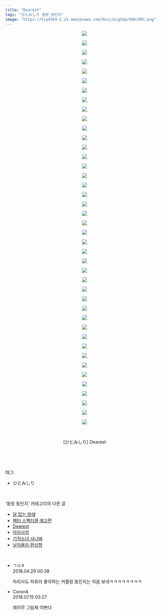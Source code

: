 ```yaml
---
title: "Dearest"
tags: "ひとみしり 동방_동인지"
image: "https://kjw4569-2.s3.amazonaws.com/doujin/ghap/606/001.png"
---
```

<div class="article">
<p style="text-align: center; clear: none; float: none;"><img src="{{ site.imgserver9 }}/ghap/606/001.png"/></p>
<p style="text-align: center; clear: none; float: none;"><img src="{{ site.imgserver9 }}/ghap/606/002.png"/></p>
<p style="text-align: center; clear: none; float: none;"><img src="{{ site.imgserver9 }}/ghap/606/003.png"/></p>
<p style="text-align: center; clear: none; float: none;"><img src="{{ site.imgserver9 }}/ghap/606/004.png"/></p>
<p style="text-align: center; clear: none; float: none;"><img src="{{ site.imgserver9 }}/ghap/606/005.png"/></p>
<p style="text-align: center; clear: none; float: none;"><img src="{{ site.imgserver9 }}/ghap/606/006.png"/></p>
<p style="text-align: center; clear: none; float: none;"><img src="{{ site.imgserver9 }}/ghap/606/007.png"/></p>
<p style="text-align: center; clear: none; float: none;"><img src="{{ site.imgserver9 }}/ghap/606/008.png"/></p>
<p style="text-align: center; clear: none; float: none;"><img src="{{ site.imgserver9 }}/ghap/606/009.png"/></p>
<p style="text-align: center; clear: none; float: none;"><img src="{{ site.imgserver9 }}/ghap/606/010.png"/></p>
<p style="text-align: center; clear: none; float: none;"><img src="{{ site.imgserver9 }}/ghap/606/011.png"/></p>
<p style="text-align: center; clear: none; float: none;"><img src="{{ site.imgserver9 }}/ghap/606/012.png"/></p>
<p style="text-align: center; clear: none; float: none;"><img src="{{ site.imgserver9 }}/ghap/606/013.png"/></p>
<p style="text-align: center; clear: none; float: none;"><img src="{{ site.imgserver9 }}/ghap/606/014.png"/></p>
<p style="text-align: center; clear: none; float: none;"><img src="{{ site.imgserver9 }}/ghap/606/015.png"/></p>
<p style="text-align: center; clear: none; float: none;"><img src="{{ site.imgserver9 }}/ghap/606/016.png"/></p>
<p style="text-align: center; clear: none; float: none;"><img src="{{ site.imgserver9 }}/ghap/606/017.png"/></p>
<p style="text-align: center; clear: none; float: none;"><img src="{{ site.imgserver9 }}/ghap/606/018.png"/></p>
<p style="text-align: center; clear: none; float: none;"><img src="{{ site.imgserver9 }}/ghap/606/019.png"/></p>
<p style="text-align: center; clear: none; float: none;"><img src="{{ site.imgserver9 }}/ghap/606/020.png"/></p>
<p style="text-align: center; clear: none; float: none;"><img src="{{ site.imgserver9 }}/ghap/606/021.png"/></p>
<p style="text-align: center; clear: none; float: none;"><img src="{{ site.imgserver9 }}/ghap/606/022.png"/></p>
<p style="text-align: center; clear: none; float: none;"><img src="{{ site.imgserver9 }}/ghap/606/023.png"/></p>
<p style="text-align: center; clear: none; float: none;"><img src="{{ site.imgserver9 }}/ghap/606/024.png"/></p>
<p style="text-align: center; clear: none; float: none;"><img src="{{ site.imgserver9 }}/ghap/606/025.png"/></p>
<p style="text-align: center; clear: none; float: none;"><img src="{{ site.imgserver9 }}/ghap/606/026.png"/></p>
<p style="text-align: center; clear: none; float: none;"><img src="{{ site.imgserver9 }}/ghap/606/027.png"/></p>
<p style="text-align: center; clear: none; float: none;"><img src="{{ site.imgserver9 }}/ghap/606/028.png"/></p>
<p style="text-align: center; clear: none; float: none;"><img src="{{ site.imgserver9 }}/ghap/606/029.png"/></p>
<p style="text-align: center; clear: none; float: none;"><img src="{{ site.imgserver9 }}/ghap/606/030.png"/></p>
<p style="text-align: center; clear: none; float: none;"><img src="{{ site.imgserver9 }}/ghap/606/031.png"/></p>
<p style="text-align: center; clear: none; float: none;"><img src="{{ site.imgserver9 }}/ghap/606/032.png"/></p>
<p style="text-align: center; clear: none; float: none;"><img src="{{ site.imgserver9 }}/ghap/606/033.png"/></p>
<p style="text-align: center; clear: none; float: none;"><img src="{{ site.imgserver9 }}/ghap/606/034.png"/></p>
<p style="text-align: center; clear: none; float: none;"><img src="{{ site.imgserver9 }}/ghap/606/035.png"/></p>
<p style="text-align: center; clear: none; float: none;"><img src="{{ site.imgserver9 }}/ghap/606/036.png"/></p>
<p style="text-align: center; clear: none; float: none;"><img src="{{ site.imgserver9 }}/ghap/606/037.png"/></p>
<p style="text-align: center; clear: none; float: none;"><img src="{{ site.imgserver9 }}/ghap/606/038.png"/></p>
<p style="text-align: center; clear: none; float: none;"><img src="{{ site.imgserver9 }}/ghap/606/039.png"/></p>
<p style="text-align: center; clear: none; float: none;"><img src="{{ site.imgserver9 }}/ghap/606/040.png"/></p>
<p style="text-align: center; clear: none; float: none;"><img src="{{ site.imgserver9 }}/ghap/606/041.png"/></p>
<p style="text-align: center; clear: none; float: none;"><img src="{{ site.imgserver9 }}/ghap/606/042.png"/></p>
<p style="text-align: center; clear: none; float: none;"><br/></p>
<p style="text-align: center; clear: none; float: none;">[ひとみしり] Dearest</p>
<p><br/></p>
</div><br/>
<div class="tagTrail">
<p>태그: </p>
<ul>
<li>ひとみしり</li>
</ul>
</div><br/>
<div class="another">
<p>'동방 동인지' 카테고리의 다른 글</p>
<ul>
<li><a href="/ghap_608">달 없는 밤에</a></li>
<li><a href="/ghap_607">벡터 스펙터클 예고편</a></li>
<li><a href="/ghap_606">Dearest</a></li>
<li><a href="/ghap_605">마리사의</a></li>
<li><a href="/ghap_604">기적소녀 사나에</a></li>
<li><a href="/ghap_603">날아올라 환상향</a></li>
</ul>
</div><br/>
<div class="cb_module cb_fluid">
<div class="cb_wrt cb_profile">
<div class="comment">
<ul>
<li class="cb_thumb_off" id="comment15246786">
<div class="cb_comment_area">
<div class="cb_info_area">
<div class="cb_section">
<span class="cb_nick_name">ㄱㅁㅎ</span>
</div>
<div class="cb_section">
<span class="cb_date">2018.04.29 00:38 </span>
</div>
</div>
<div class="cb_dsc_comment">
<p class="cb_dsc">
											마리사도 파츄리 좋아하는 커플링 동인지는 처음 보네ㅋㅋㅋㅋㅋㅋㅋㅋ
										</p>
</div>
</div></li>
<li class="cb_thumb_off" id="comment15286845">
<div class="cb_comment_area">
<div class="cb_info_area">
<div class="cb_section">
<span class="cb_nick_name">CoronA</span>
</div>
<div class="cb_section">
<span class="cb_date">2018.07.15 03:27 </span>
</div>
</div>
<div class="cb_dsc_comment">
<p class="cb_dsc">
											레이무 그림체 이쁘다
										</p>
</div>
</div></li>
</ul>
</div>
</div><!-- commentList close -->
</div><br/>
